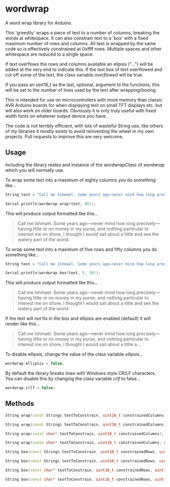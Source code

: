# wordwrap
A word wrap library for Arduino.

This 'greedily' wraps a piece of text to a number of columns, breaking the words at whitespace. It can also constrain text to a 'box' with a fixed maximum number of rows and columns. All text is wrapped by the same code so is effectively constrained at 0xffff rows. Multiple spaces and other whitespace are reduced to a single space.

If text overflows the rows and columns available an elipsis ("...") will be added at the very end to indicate this. If the last box of text overflowed and cut off some of the text, the class variable *overflowed* will be true.

If you pass an uint16_t as the last, optional, argument to the functions, this will be set to the number of lines used by the text after wrapping/boxing.

This is intended for use on microcontrollers with more memory than classic AVR Arduino boards for when displaying text on small TFT displays etc. but will also work on older boards. Obviously it is only truly useful with fixed width fonts on whatever output device you have.

The code is not terribly efficient, with lots of wasteful String use, like others of my libraries it mostly exists to avoid reinventing the wheel in my own projects. Pull requests to improve this are very welcome.

## Usage

Including the library reates and instance of the *wordwrapClass* of *wordwrap* which you will normally use.

To wrap some text into a maximum of eighty columns you do something like...

```c++
String text = "Call me Ishmael. Some years ago—never mind how long precisely—having little or no money in my purse, and nothing particular to interest me on shore, I thought I would sail about a little and see the watery part of the world.";

Serial.println(wordwrap.wrap(text, 80));
```

This will produce output formatted like this...

> Call me Ishmael. Some years ago—never mind how long precisely—having little 
> or no money in my purse, and nothing particular to interest me on shore, I 
> thought I would sail about a little and see the watery part of the world.

To wrap some text into a maximum of five rows and fifty columns you do something like...

```c++
String text = "Call me Ishmael. Some years ago—never mind how long precisely—having little or no money in my purse, and nothing particular to interest me on shore, I thought I would sail about a little and see the watery part of the world.";

Serial.println(wordwrap.box(text, 5, 50));
```

This will produce output formatted like this...

> Call me Ishmael. Some years ago—never mind how 
> long precisely—having little or no money in my 
> purse, and nothing particular to interest me on 
> shore, I thought I would sail about a little and 
> see the watery part of the world.

If the text will not fix in the box and ellipsis are enabled (default) it will render like this...

> Call me Ishmael. Some years ago—never 
> mind how long precisely—having little 
> or no money in my purse, and nothing 
> particular to interest me on shore, I 
> thought I would sail about a little a...

To disable ellipsis, change the value of the class variable *ellipsis*...

```c++
wordwrap.ellipsis = false;
```

By default the library breaks lines with Windows style CR/LF characters. You can disable this by changing the class variable *crlf* to false...

```c++
wordwrap.crlf = false;
```

## Methods

```c++
String wrap(const String& textToConstrain, uint16_t constrainedColumns);
```

```c++
String wrap(const String& textToConstrain, uint16_t constrainedColumns, uint16_t& rowsUsed);
```

```c++
String wrap(const char* textToConstrain, uint16_t constrainedColumns);
```

```c++
String wrap(const char* textToConstrain, uint16_t constrainedColumns, uint16_t& rowsUsed);
```

```c++
String box(const String& textToConstrain, uint16_t constrainedRows, uint16_t constrainedColumns);
```

```c++
String box(const String& textToConstrain, uint16_t constrainedRows, uint16_t constrainedColumns, uint16_t& rowsUsed);
```

```c++
String box(const char* textToConstrain, uint16_t constrainedRows, uint16_t constrainedColumns);
```

```c++
String box(const char* textToConstrain, uint16_t constrainedRows, uint16_t constrainedColumns, uint16_t& rowsUsed);
```
